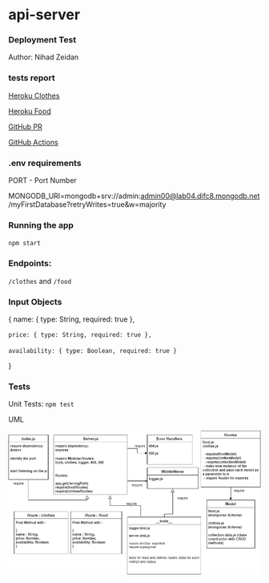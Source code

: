 # api-server


### Deployment Test

Author: Nihad Zeidan

### tests report

[Heroku Clothes](https://nihad-api-server.herokuapp.com/clothes)


[Heroku Food](https://nihad-api-server.herokuapp.com/food)


[GitHub PR](https://github.com/NihadZeidan/api-server/pull/1)


[GitHub Actions](https://github.com/NihadZeidan/api-server/actions)


### .env requirements

PORT - Port Number

MONGODB_URI=mongodb+srv://admin:admin00@lab04.difc8.mongodb.net/myFirstDatabase?retryWrites=true&w=majority

### Running the app

`npm start`


### Endpoints: 

`/clothes` and `/food` 


### Input Objects

{
    name: { type: String, required: true },

    price: { type: String, required: true },

    availability: { type: Boolean, required: true }
}


### Tests

Unit Tests: `npm test`



UML

![](./assets/api-server-lab04.png)

